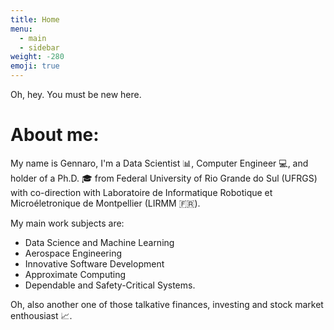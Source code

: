 ```yaml
---
title: Home
menu:
  - main
  - sidebar
weight: -280
emoji: true
---
```


Oh, hey.
You must be new here.

# About me:

My name is Gennaro, I'm a Data Scientist :bar_chart:, Computer Engineer :computer:, and holder of a Ph.D. :mortar_board: from Federal University of Rio Grande do Sul (UFRGS) with co-direction with Laboratoire de Informatique Robotique et Microéletronique de Montpellier (LIRMM :fr:).

My main work subjects are:
* Data Science and Machine Learning
* Aerospace Engineering
* Innovative Software Development
* Approximate Computing
* Dependable and Safety-Critical Systems.

Oh, also another one of those talkative finances, investing and stock market enthousiast :chart_with_upwards_trend:.
